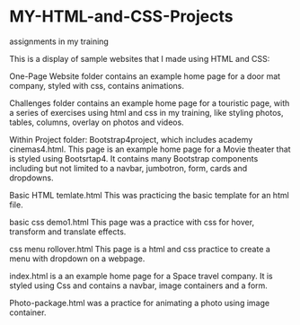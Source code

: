 # MY-HTML-and-CSS-Projects
assignments in my training

This is a display of sample websites that I made using HTML and CSS:

One-Page Website folder contains an example home page for a door mat company, styled with css, contains animations. 

Challenges folder contains an example home page for a touristic page, with a series of exercises using html and css in my training, like styling photos, tables, columns, overlay on photos and videos. 

Within Project folder:
Bootstrap4project, which includes academy cinemas4.html. This page is an example home page for a Movie theater that is styled using Bootsrtap4. It contains many Bootstrap components including but not limited to a navbar, jumbotron, form, cards and dropdowns. 

Basic HTML temlate.html This was practicing the basic template for an html file.

basic css demo1.html This page was a practice with css for hover, transform and translate effects.

css menu rollover.html This page is a html and css practice to create a menu with dropdown on a webpage. 

index.html is a an example home page for a Space travel company. It is styled using Css and contains a navbar, image containers and a form.

Photo-package.html was a practice for animating a photo using image container.
